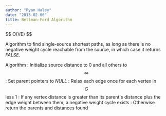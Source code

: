 ```yaml
---
author: "Ryan Haley"
date: "2013-02-06"
title: Bellman-Ford Algorithm
---
```


\$$ O(VE) \$$

Algorithm to find single-source shortest paths, as long as there is no negative weight cycle reachable from the source, in which case it returns *FALSE*.

Algorithm
: Initialize source distance to 0 and all others to $$\infty$$
: Set parent pointers to *NULL*
: Relax each edge once for each vertex in $$G$$ less 1
: If any vertex distance is greater than its parent's distance plus the edge weight between them, a negative weight cycle exists
: Otherwise return the parents and distances found
